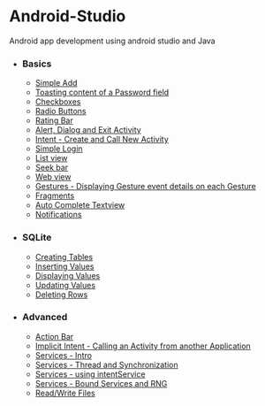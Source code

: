 # Android-Studio
Android app development using android studio and Java
- ### Basics
  - [Simple Add](https://github.com/CyanFroste/Android-Studio-Java/blob/master/Basics/Simple%20Add%20Application.md)
  - [Toasting content of a Password field](https://github.com/CyanFroste/Android-Studio-Java/blob/master/Basics/Typing%20in%20a%20Password%20and%20Toasting%20it%20on%20Button%20Click.md)
  - [Checkboxes](https://github.com/CyanFroste/Android-Studio-Java/blob/master/Basics/Checkbox%20%20and%20Toasting%20the%20Selection.md)
  - [Radio Buttons](https://github.com/CyanFroste/Android-Studio-Java/blob/master/Basics/Radio%20Group%2C%20Radio%20Buttons%20and%20Toasting%20the%20Selection.md)
  - [Rating Bar](https://github.com/CyanFroste/Android-Studio-Java/blob/master/Basics/Rating%20Bar.md)
  - [Alert, Dialog and Exit Activity](https://github.com/CyanFroste/Android-Studio-Java/blob/master/Basics/An%20Exit%20Alert%20with%20a%20Dialog.md)
  - [Intent - Create and Call New Activity](https://github.com/CyanFroste/Android-Studio-Java/blob/master/Basics/Creating%20New%20Activity%20and%20calling%20it%20from%20Main%20Activity.md)
  - [Simple Login](https://github.com/CyanFroste/Android-Studio-Java/blob/master/Basics/A%20Simple%20Log%20In%20Activity.md)
  - [List view](https://github.com/CyanFroste/Android-Studio-Java/blob/master/List%20view.md)
  - [Seek bar](https://github.com/CyanFroste/Android-Studio-Java/blob/master/Basics/Seek%20Bar.md)
  - [Web view](https://github.com/CyanFroste/Android-Studio-Java/blob/master/Basics/Web%20view.md)
  - [Gestures - Displaying Gesture event details on each Gesture](https://github.com/CyanFroste/Android-Studio-Java/blob/master/Basics/Gestures%20and%20displaying%20what%20gesture%20is%20done.md)
  - [Fragments](https://github.com/CyanFroste/Android-Studio-Java/blob/master/Basics/Fragments.md)
  - [Auto Complete Textview](https://github.com/CyanFroste/Android-Studio-Java/blob/master/Basics/Autocomplete%20Textview.md)
  - [Notifications](https://github.com/CyanFroste/Android-Studio-Java/blob/master/Basics/Notifications.md)
- ###  SQLite
  - [Creating Tables](https://github.com/CyanFroste/Android-Studio-Java/blob/master/SQLite/SQLite%20Database%20-%20Creating%20Tables.md)
  - [Inserting Values](https://github.com/CyanFroste/Android-Studio-Java/blob/master/SQLite/SQLite%20Database%20-%20Inserting%20Values.md)
  - [Displaying Values](https://github.com/CyanFroste/Android-Studio-Java/blob/master/SQLite/SQLite%20Database%20-%20Displaying%20Data.md)
  - [Updating Values](https://github.com/CyanFroste/Android-Studio-Java/blob/master/SQLite/SQLite%20Database%20-%20Updating%20Values.md)
  - [Deleting Rows](https://github.com/CyanFroste/Android-Studio-Java/blob/master/SQLite/SQLite%20Database%20-%20Deleting%20Rows.md)
- ### Advanced
  - [Action Bar](https://github.com/CyanFroste/Android-Studio-Java/blob/master/Advanced/Action%20Bar.md)
  - [Implicit Intent - Calling an Activity from another Application](https://github.com/CyanFroste/Android-Studio-Java/blob/master/Advanced/Implicit%20Intent%20-%20Calling%20an%20Activity%20from%20another%20app%20.md)
  - [Services - Intro](https://github.com/CyanFroste/Android-Studio-Java/blob/master/Advanced/Services%20-%20Intro.md)
  - [Services - Thread and Synchronization](https://github.com/CyanFroste/Android-Studio-Java/blob/master/Advanced/Services%20-%20Starting%20in%20a%20new%20thread%20and%20Synchronization.md)
  - [Services - using intentService](https://github.com/CyanFroste/Android-Studio-Java/blob/master/Advanced/Services%20-%20using%20IntentService.md)
  - [Services - Bound Services and RNG](https://github.com/CyanFroste/Android-Studio-Java/blob/master/Advanced/Bound%20Services%20and%20Random%20Number%20Generator.md)
  - [Read/Write Files](https://github.com/CyanFroste/Android-Studio-Java/blob/master/Advanced/Read%20and%20Write%20Files.md)
